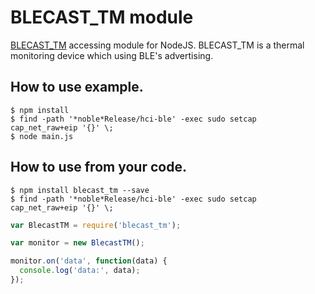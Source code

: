 # BLECAST_TM module

[BLECAST\_TM](http://www.robotsfx.com/robot/BLECAST_TM.html) accessing module
for NodeJS.  BLECAST\_TM is a thermal monitoring device which using BLE's
advertising.

## How to use example.

    $ npm install
    $ find -path '*noble*Release/hci-ble' -exec sudo setcap cap_net_raw+eip '{}' \;
    $ node main.js

## How to use from your code.

    $ npm install blecast_tm --save
    $ find -path '*noble*Release/hci-ble' -exec sudo setcap cap_net_raw+eip '{}' \;

```javascript
var BlecastTM = require('blecast_tm');

var monitor = new BlecastTM();

monitor.on('data', function(data) {
  console.log('data:', data);
});
```
